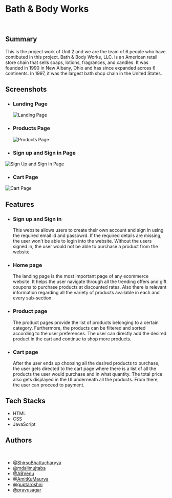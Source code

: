 # Bath & Body Works

​

## Summary

This is the project work of Unit 2 and we are the team of 6 people who have contibuted in this project.
Bath & Body Works, LLC. is an American retail store chain that sells soaps, lotions, fragrances, and candles. It was founded in 1990 in New Albany, Ohio and has since expanded across 6 continents. In 1997, it was the largest bath shop chain in the United States.
​

## Screenshots

- ### Landing Page
  ​
  ![Landing Page](https://i.ibb.co/LYwSRDp/BBW-Clone.png)
  ​
- ### Products Page
  ​
  ![Products Page](https://i.ibb.co/BPRpYmQ/BBW-Products.png)
- ### Sign up and Sign in Page

![Sign Up and Sign In Page](https://i.ibb.co/KmJX9Lm/BBW-Signup-and-Signin.png)

- ### Cart Page

![Cart Page](https://i.ibb.co/ZVj19fv/BBW-Cart.png)

## Features

- ### Sign up and Sign in
  This website allows users to create their own account and sign in using the required email id and passowrd. If the required details are missing, the user won't be able to login into the website. Without the users signed in, the user would not be able to purchase a product from the website.
- ### Home page
  The landing page is the most important page of any ecommerce website. It helps the user navigate through all the trending offers and gift coupons to purchase products at discounted rates. Also there is relevant information regarding all the variety of products available in each and every sub-section.
- ### Product page
  The product pages provide the list of products belonging to a certain category. Furthermore, the products can be filtered and sorted according to the user preferences. The user can directly add the desired product in the cart and continue to shop more products.
- ### Cart page
  After the user ends up choosing all the desired products to purchase, the user gets directed to the cart page where there is a list of all the products the user would purchase and in what quantity. The total price also gets displayed in the UI underneath all the products. From there, the user can proceed to payment.
  ​

## Tech Stacks

- HTML
- CSS
- JavaScript
  ​

## Authors

​

- [@ShirsoBhattacharyya](https://github.com/ShirsoBhattacharyya)
- [@mdalimujtaba](https://github.com/mdalimujtaba)
- [@ABVenu](https://github.com/ABVenu)
- [@AmitKuMaurya](https://github.com/AmitKuMaurya)
- [@guptaroshni](https://github.com/guptaroshni)
- [@pravusagar](https://github.com/pravusagar)
  ​
